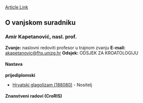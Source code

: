 [Article Link](https://www.fhs.hr/djelatnik/amir.kapetanovic)

## O vanjskom suradniku
###  Amir Kapetanović, nasl. prof. 
**Zvanje:**
naslovni redoviti profesor u trajnom zvanju 
**E-mail:**
[akapetanovic@fhs.unizg.hr](javascript:startMail\('xncngranibpvs@fuh.vatmu.e'\);)
**Odsjek:**
ODSJEK ZA KROATOLOGIJU 
#### Nastava
**prijediplomski**
  * [Hrvatski glagolizam (188080)](https://www.fhs.hr/predmet/hrvgla_a) - Nositelj


#### Znanstveni radovi (CroRIS)
